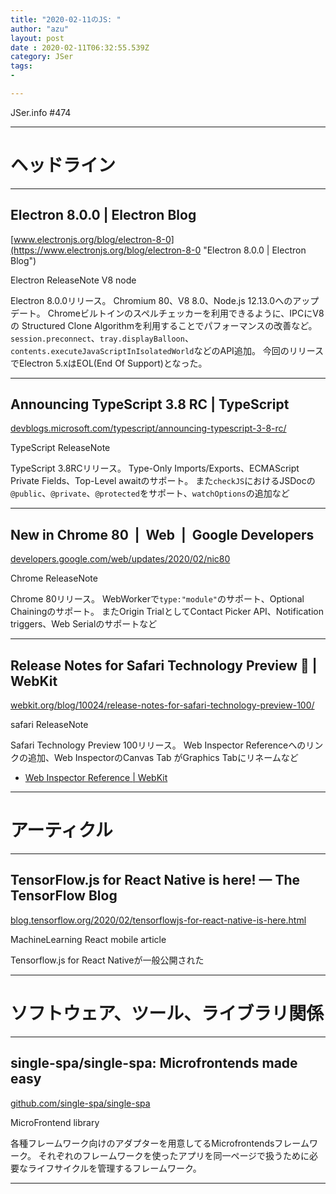 ```yaml
---
title: "2020-02-11のJS: "
author: "azu"
layout: post
date : 2020-02-11T06:32:55.539Z
category: JSer
tags:
-

---
```


JSer.info #474

----

<h1 class="site-genre">ヘッドライン</h1>

----

## Electron 8.0.0 | Electron Blog
[www.electronjs.org/blog/electron-8-0](https://www.electronjs.org/blog/electron-8-0 "Electron 8.0.0 | Electron Blog")
<p class="jser-tags jser-tag-icon"><span class="jser-tag">Electron</span> <span class="jser-tag">ReleaseNote</span> <span class="jser-tag">V8</span> <span class="jser-tag"> node</span></p>

Electron 8.0.0リリース。
Chromium 80、V8 8.0、Node.js 12.13.0へのアップデート。
Chromeビルトインのスペルチェッカーを利用できるように、IPCにV8の Structured Clone Algorithmを利用することでパフォーマンスの改善など。
`session.preconnect`、`tray.displayBalloon`、`contents.executeJavaScriptInIsolatedWorld`などのAPI追加。
今回のリリースでElectron 5.xはEOL(End Of Support)となった。


----

## Announcing TypeScript 3.8 RC | TypeScript
[devblogs.microsoft.com/typescript/announcing-typescript-3-8-rc/](https://devblogs.microsoft.com/typescript/announcing-typescript-3-8-rc/ "Announcing TypeScript 3.8 RC | TypeScript")
<p class="jser-tags jser-tag-icon"><span class="jser-tag">TypeScript</span> <span class="jser-tag">ReleaseNote</span></p>

TypeScript 3.8RCリリース。
Type-Only Imports/Exports、ECMAScript Private Fields、Top-Level awaitのサポート。
また`checkJS`におけるJSDocの`@public`、`@private`、`@protected`をサポート、`watchOptions`の追加など


----

## New in Chrome 80  |  Web  |  Google Developers
[developers.google.com/web/updates/2020/02/nic80](https://developers.google.com/web/updates/2020/02/nic80 "New in Chrome 80  |  Web  |  Google Developers")
<p class="jser-tags jser-tag-icon"><span class="jser-tag">Chrome</span> <span class="jser-tag">ReleaseNote</span></p>

Chrome 80リリース。
WebWorkerで`type:"module"`のサポート、Optional Chainingのサポート。
またOrigin TrialとしてContact Picker API、Notification triggers、Web Serialのサポートなど


----

## Release Notes for Safari Technology Preview 💯 | WebKit
[webkit.org/blog/10024/release-notes-for-safari-technology-preview-100/](https://webkit.org/blog/10024/release-notes-for-safari-technology-preview-100/ "Release Notes for Safari Technology Preview 💯 | WebKit")
<p class="jser-tags jser-tag-icon"><span class="jser-tag">safari</span> <span class="jser-tag">ReleaseNote</span></p>

Safari Technology Preview 100リリース。
Web Inspector Referenceへのリンクの追加、Web InspectorのCanvas Tab がGraphics Tabにリネームなど

- [Web Inspector Reference | WebKit](https://webkit.org/web-inspector/ "Web Inspector Reference | WebKit")

----
<h1 class="site-genre">アーティクル</h1>

----

## TensorFlow.js for React Native is here! — The TensorFlow Blog
[blog.tensorflow.org/2020/02/tensorflowjs-for-react-native-is-here.html](https://blog.tensorflow.org/2020/02/tensorflowjs-for-react-native-is-here.html "TensorFlow.js for React Native is here! — The TensorFlow Blog")
<p class="jser-tags jser-tag-icon"><span class="jser-tag">MachineLearning</span> <span class="jser-tag">React</span> <span class="jser-tag">mobile</span> <span class="jser-tag">article</span></p>

Tensorflow.js for React Nativeが一般公開された


----
<h1 class="site-genre">ソフトウェア、ツール、ライブラリ関係</h1>

----

## single-spa/single-spa: Microfrontends made easy
[github.com/single-spa/single-spa](https://github.com/single-spa/single-spa "single-spa/single-spa: Microfrontends made easy")
<p class="jser-tags jser-tag-icon"><span class="jser-tag">MicroFrontend</span> <span class="jser-tag">library</span></p>

各種フレームワーク向けのアダプターを用意してるMicrofrontendsフレームワーク。
それぞれのフレームワークを使ったアプリを同一ページで扱うために必要なライフサイクルを管理するフレームワーク。


----
